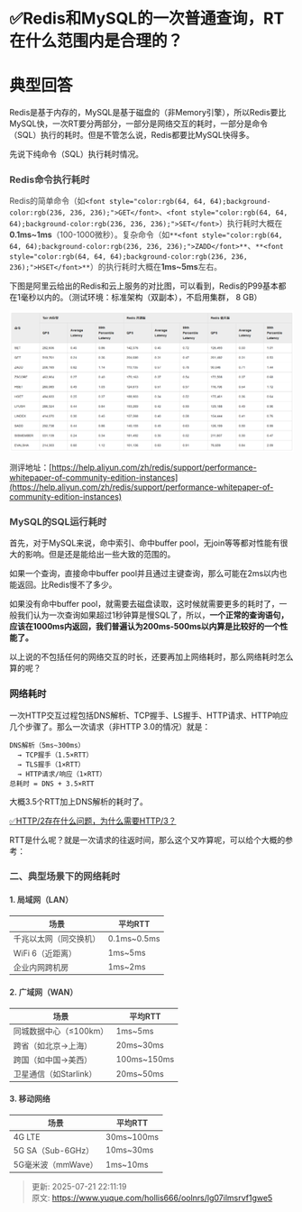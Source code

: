 # ✅Redis和MySQL的一次普通查询，RT在什么范围内是合理的？

# 典型回答


Redis是基于内存的，MySQL是基于磁盘的（非Memory引擎），所以Redis要比MySQL快，一次RT要分两部分，一部分是网络交互的耗时，一部分是命令（SQL）执行的耗时。但是不管怎么说，Redis都要比MySQL快得多。



先说下纯命令（SQL）执行耗时情况。

### **<font style="color:rgb(64, 64, 64);">Redis命令执行耗时</font>**
<font style="color:rgb(64, 64, 64);">Redis的简单命令（如</font>`<font style="color:rgb(64, 64, 64);background-color:rgb(236, 236, 236);">GET</font>`<font style="color:rgb(64, 64, 64);">、</font>`<font style="color:rgb(64, 64, 64);background-color:rgb(236, 236, 236);">SET</font>`<font style="color:rgb(64, 64, 64);">）执行耗时大概在</font>**<font style="color:rgb(64, 64, 64);">0.1ms~1ms</font>**<font style="color:rgb(64, 64, 64);">（100-1000微秒）。</font><font style="color:rgb(64, 64, 64);">复杂命令（如</font>`**<font style="color:rgb(64, 64, 64);background-color:rgb(236, 236, 236);">ZADD</font>**`<font style="color:rgb(64, 64, 64);">、</font>`**<font style="color:rgb(64, 64, 64);background-color:rgb(236, 236, 236);">HSET</font>**`<font style="color:rgb(64, 64, 64);">）的执行耗时大概在</font>**<font style="color:rgb(64, 64, 64);">1ms~5ms</font>**<font style="color:rgb(64, 64, 64);">左右。</font>

<font style="color:rgb(64, 64, 64);"></font>

下图是阿里云给出的Redis和云上服务的对比图，可以看到，Redis的P99基本都在1毫秒以内的。（测试环境：标准架构（双副本），不启用集群， 8 GB）



![1744440724925-f7ee0b2d-4c5c-4039-9913-7f72255e75a3.png](./img/5x13kC5vJNkTOoQT/1744440724925-f7ee0b2d-4c5c-4039-9913-7f72255e75a3-387446.png)

测评地址：[https://help.aliyun.com/zh/redis/support/performance-whitepaper-of-community-edition-instances](https://help.aliyun.com/zh/redis/support/performance-whitepaper-of-community-edition-instances)



### **<font style="color:rgb(64, 64, 64);"> MySQL的SQL运行耗时</font>**


首先，对于MySQL来说，命中索引、命中buffer pool，无join等等都对性能有很大的影响。但是还是能给出一些大致的范围的。



如果一个查询，直接命中buffer pool并且通过主键查询，那么可能在2ms以内也能返回。比Redis慢不了多少。



如果没有命中buffer pool，就需要去磁盘读取，这时候就需要更多的耗时了，一般我们认为一次查询如果超过1秒钟算是慢SQL了，所以，**一个正常的查询语句，应该在1000ms内返回，我们普遍认为200ms-500ms以内算是比较好的一个性能了。**



以上说的不包括任何的网络交互的时长，还要再加上网络耗时，那么网络耗时怎么算的呢？



### 网络耗时


一次HTTP交互过程包括DNS解析、TCP握手、LS握手、HTTP请求、HTTP响应几个步骤了。那么一次请求（非HTTP 3.0的情况）就是：



```plain
DNS解析（5ms~300ms）  
  → TCP握手（1.5×RTT）  
  → TLS握手（1×RTT）  
  → HTTP请求/响应（1×RTT）  
总耗时 = DNS + 3.5×RTT  
```

大概3.5个RTT加上DNS解析的耗时了。



[✅HTTP/2存在什么问题，为什么需要HTTP/3？](https://www.yuque.com/hollis666/oolnrs/pg5ika#DIAVV)



RTT是什么呢？就是一次请求的往返时间，那么这个又咋算呢，可以给个大概的参考：



### **<font style="color:rgb(64, 64, 64);">二、典型场景下的网络耗时</font>**
#### **<font style="color:rgb(64, 64, 64);">1. 局域网（LAN）</font>**
| **<font style="color:rgb(64, 64, 64);">场景</font>** | **<font style="color:rgb(64, 64, 64);">平均RTT</font>** |
| --- | --- |
| <font style="color:rgb(64, 64, 64);">千兆以太网（同交换机）</font> | <font style="color:rgb(64, 64, 64);">0.1ms~0.5ms</font> |
| <font style="color:rgb(64, 64, 64);">WiFi 6（近距离）</font> | <font style="color:rgb(64, 64, 64);">1ms~5ms</font> |
| <font style="color:rgb(64, 64, 64);">企业内网跨机房</font> | <font style="color:rgb(64, 64, 64);">1ms~2ms</font> |


#### **<font style="color:rgb(64, 64, 64);">2. 广域网（WAN）</font>**
| **<font style="color:rgb(64, 64, 64);">场景</font>** | **<font style="color:rgb(64, 64, 64);">平均RTT</font>** |
| --- | --- |
| <font style="color:rgb(64, 64, 64);">同城数据中心（≤100km）</font> | <font style="color:rgb(64, 64, 64);">1ms~5ms</font> |
| <font style="color:rgb(64, 64, 64);">跨省（如北京→上海）</font> | <font style="color:rgb(64, 64, 64);">20ms~30ms</font> |
| <font style="color:rgb(64, 64, 64);">跨国（如中国→美西）</font> | <font style="color:rgb(64, 64, 64);">100ms~150ms</font> |
| <font style="color:rgb(64, 64, 64);">卫星通信（如Starlink）</font> | <font style="color:rgb(64, 64, 64);">20ms~50ms</font> |


#### **<font style="color:rgb(64, 64, 64);">3. 移动网络</font>**
| **<font style="color:rgb(64, 64, 64);">场景</font>** | **<font style="color:rgb(64, 64, 64);">平均RTT</font>** |
| --- | --- |
| <font style="color:rgb(64, 64, 64);">4G LTE</font> | <font style="color:rgb(64, 64, 64);">30ms~100ms</font> |
| <font style="color:rgb(64, 64, 64);">5G SA（Sub-6GHz）</font> | <font style="color:rgb(64, 64, 64);">10ms~30ms</font> |
| <font style="color:rgb(64, 64, 64);">5G毫米波（mmWave）</font> | <font style="color:rgb(64, 64, 64);">1ms~10ms</font> |


  
 









> 更新: 2025-07-21 22:11:19  
> 原文: <https://www.yuque.com/hollis666/oolnrs/lg07ilmsrvf1gwe5>